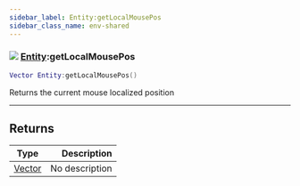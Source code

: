 ```yaml
---
sidebar_label: Entity:getLocalMousePos
sidebar_class_name: env-shared
---
```


### ![](/img/wiki/shared.png) [Entity](../entity/README.md):getLocalMousePos

```lua
Vector Entity:getLocalMousePos()
```

Returns the current mouse localized position<br/>

-----------------
## Returns

| Type   | Description |
| ------ | ----------: |
| [Vector](../vector/README.md) | No description |

